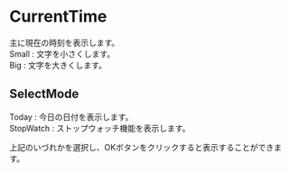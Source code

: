 # CurrentTime
主に現在の時刻を表示します。<br/>
Small : 文字を小さくします。<br/>
Big : 文字を大きくします。<br/>
## SelectMode
Today : 今日の日付を表示します。<br/>
StopWatch : ストップウォッチ機能を表示します。<br/>

上記のいづれかを選択し、OKボタンをクリックすると表示することができます。
